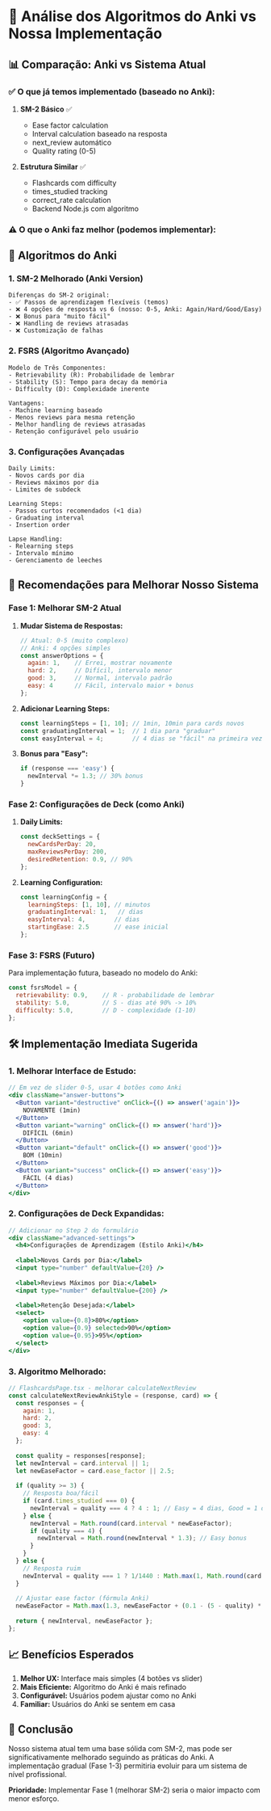 # 🧠 Análise dos Algoritmos do Anki vs Nossa Implementação

## 📊 Comparação: Anki vs Sistema Atual

### ✅ **O que já temos implementado (baseado no Anki):**

1. **SM-2 Básico** ✅
   - Ease factor calculation
   - Interval calculation baseado na resposta
   - next_review automático
   - Quality rating (0-5)

2. **Estrutura Similar** ✅
   - Flashcards com difficulty
   - times_studied tracking
   - correct_rate calculation
   - Backend Node.js com algoritmo

### ⚠️ **O que o Anki faz melhor (podemos implementar):**

## 🚀 Algoritmos do Anki

### 1. **SM-2 Melhorado (Anki Version)**
```
Diferenças do SM-2 original:
- ✅ Passos de aprendizagem flexíveis (temos)
- ❌ 4 opções de resposta vs 6 (nosso: 0-5, Anki: Again/Hard/Good/Easy)
- ❌ Bonus para "muito fácil"
- ❌ Handling de reviews atrasadas
- ❌ Customização de falhas
```

### 2. **FSRS (Algoritmo Avançado)**
```
Modelo de Três Componentes:
- Retrievability (R): Probabilidade de lembrar
- Stability (S): Tempo para decay da memória  
- Difficulty (D): Complexidade inerente

Vantagens:
- Machine learning baseado
- Menos reviews para mesma retenção
- Melhor handling de reviews atrasadas
- Retenção configurável pelo usuário
```

### 3. **Configurações Avançadas**
```
Daily Limits:
- Novos cards por dia
- Reviews máximos por dia
- Limites de subdeck

Learning Steps:
- Passos curtos recomendados (<1 dia)
- Graduating interval
- Insertion order

Lapse Handling:
- Relearning steps
- Intervalo mínimo
- Gerenciamento de leeches
```

## 🎯 Recomendações para Melhorar Nosso Sistema

### **Fase 1: Melhorar SM-2 Atual**

1. **Mudar Sistema de Respostas:**
   ```javascript
   // Atual: 0-5 (muito complexo)
   // Anki: 4 opções simples
   const answerOptions = {
     again: 1,    // Errei, mostrar novamente
     hard: 2,     // Difícil, intervalo menor
     good: 3,     // Normal, intervalo padrão
     easy: 4      // Fácil, intervalo maior + bonus
   };
   ```

2. **Adicionar Learning Steps:**
   ```javascript
   const learningSteps = [1, 10]; // 1min, 10min para cards novos
   const graduatingInterval = 1;  // 1 dia para "graduar"
   const easyInterval = 4;        // 4 dias se "fácil" na primeira vez
   ```

3. **Bonus para "Easy":**
   ```javascript
   if (response === 'easy') {
     newInterval *= 1.3; // 30% bonus
   }
   ```

### **Fase 2: Configurações de Deck (como Anki)**

1. **Daily Limits:**
   ```javascript
   const deckSettings = {
     newCardsPerDay: 20,
     maxReviewsPerDay: 200,
     desiredRetention: 0.9, // 90%
   };
   ```

2. **Learning Configuration:**
   ```javascript
   const learningConfig = {
     learningSteps: [1, 10], // minutos
     graduatingInterval: 1,   // dias
     easyInterval: 4,        // dias
     startingEase: 2.5       // ease inicial
   };
   ```

### **Fase 3: FSRS (Futuro)**

Para implementação futura, baseado no modelo do Anki:

```javascript
const fsrsModel = {
  retrievability: 0.9,    // R - probabilidade de lembrar
  stability: 5.0,         // S - dias até 90% -> 10%
  difficulty: 5.0,        // D - complexidade (1-10)
};
```

## 🛠️ Implementação Imediata Sugerida

### 1. **Melhorar Interface de Estudo:**
```jsx
// Em vez de slider 0-5, usar 4 botões como Anki
<div className="answer-buttons">
  <Button variant="destructive" onClick={() => answer('again')}>
    NOVAMENTE (1min)
  </Button>
  <Button variant="warning" onClick={() => answer('hard')}>
    DIFÍCIL (6min)  
  </Button>
  <Button variant="default" onClick={() => answer('good')}>
    BOM (10min)
  </Button>
  <Button variant="success" onClick={() => answer('easy')}>
    FÁCIL (4 dias)
  </Button>
</div>
```

### 2. **Configurações de Deck Expandidas:**
```jsx
// Adicionar no Step 2 do formulário
<div className="advanced-settings">
  <h4>Configurações de Aprendizagem (Estilo Anki)</h4>
  
  <label>Novos Cards por Dia:</label>
  <input type="number" defaultValue={20} />
  
  <label>Reviews Máximos por Dia:</label>
  <input type="number" defaultValue={200} />
  
  <label>Retenção Desejada:</label>
  <select>
    <option value={0.8}>80%</option>
    <option value={0.9} selected>90%</option>
    <option value={0.95}>95%</option>
  </select>
</div>
```

### 3. **Algoritmo Melhorado:**
```javascript
// FlashcardsPage.tsx - melhorar calculateNextReview
const calculateNextReviewAnkiStyle = (response, card) => {
  const responses = {
    again: 1,
    hard: 2, 
    good: 3,
    easy: 4
  };
  
  const quality = responses[response];
  let newInterval = card.interval || 1;
  let newEaseFactor = card.ease_factor || 2.5;
  
  if (quality >= 3) {
    // Resposta boa/fácil
    if (card.times_studied === 0) {
      newInterval = quality === 4 ? 4 : 1; // Easy = 4 dias, Good = 1 dia
    } else {
      newInterval = Math.round(card.interval * newEaseFactor);
      if (quality === 4) {
        newInterval = Math.round(newInterval * 1.3); // Easy bonus
      }
    }
  } else {
    // Resposta ruim
    newInterval = quality === 1 ? 1/1440 : Math.max(1, Math.round(card.interval * 0.6)); // Again = 1min, Hard = reduzido
  }
  
  // Ajustar ease factor (fórmula Anki)
  newEaseFactor = Math.max(1.3, newEaseFactor + (0.1 - (5 - quality) * (0.08 + (5 - quality) * 0.02)));
  
  return { newInterval, newEaseFactor };
};
```

## 📈 Benefícios Esperados

1. **Melhor UX:** Interface mais simples (4 botões vs slider)
2. **Mais Eficiente:** Algoritmo do Anki é mais refinado
3. **Configurável:** Usuários podem ajustar como no Anki
4. **Familiar:** Usuários do Anki se sentem em casa

## 🎯 Conclusão

Nosso sistema atual tem uma base sólida com SM-2, mas pode ser significativamente melhorado seguindo as práticas do Anki. A implementação gradual (Fase 1-3) permitiria evoluir para um sistema de nível profissional.

**Prioridade:** Implementar Fase 1 (melhorar SM-2) seria o maior impacto com menor esforço.